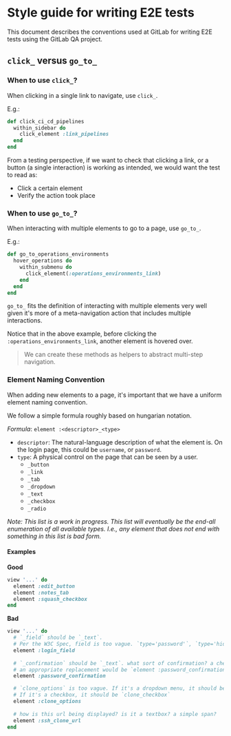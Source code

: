 # Style guide for writing E2E tests

This document describes the conventions used at GitLab for writing E2E tests using the GitLab QA project.

## `click_` versus `go_to_`

### When to use `click_`?

When clicking in a single link to navigate, use `click_`.

E.g.:

```ruby
def click_ci_cd_pipelines
  within_sidebar do
    click_element :link_pipelines
  end
end
```

From a testing perspective, if we want to check that clicking a link, or a button (a single interaction) is working as intended, we would want the test to read as:

- Click a certain element
- Verify the action took place

### When to use `go_to_`?

When interacting with multiple elements to go to a page, use `go_to_`.

E.g.:

```ruby
def go_to_operations_environments
  hover_operations do
    within_submenu do
      click_element(:operations_environments_link)
    end
  end
end
```

`go_to_` fits the definition of interacting with multiple elements very well given it's more of a meta-navigation action that includes multiple interactions.

Notice that in the above example, before clicking the `:operations_environments_link`, another element is hovered over.

> We can create these methods as helpers to abstract multi-step navigation.

### Element Naming Convention

When adding new elements to a page, it's important that we have a uniform element naming convention.

We follow a simple formula roughly based on hungarian notation.

*Formula*: `element :<descriptor>_<type>`

- `descriptor`: The natural-language description of what the element is. On the login page, this could be `username`, or `password`.
- `type`: A physical control on the page that can be seen by a user.
  - `_button`
  - `_link`
  - `_tab`
  - `_dropdown`
  - `_text`
  - `_checkbox`
  - `_radio`
  
*Note: This list is a work in progress. This list will eventually be the end-all enumeration of all available types.
        I.e., any element that does not end with something in this list is bad form.*
  
#### Examples

**Good**  
```ruby
view '...' do
  element :edit_button 
  element :notes_tab
  element :squash_checkbox
end
```

**Bad**  
```ruby
view '...' do
  # `_field` should be `_text`.  
  # Per the W3C Spec, field is too vague. `type='password'`, `type='hidden'` etc.
  element :login_field  
  
  # `_confirmation` should be `_text`. what sort of confirmation? a checkbox confirmation? no real way to disambiguate.
  # an appropriate replacement would be `element :password_confirmation_text`
  element :password_confirmation

  # `clone_options` is too vague. If it's a dropdown menu, it should be `clone_dropdown`. 
  # If it's a checkbox, it should be `clone_checkbox`
  element :clone_options
  
  # how is this url being displayed? is it a textbox? a simple span?
  element :ssh_clone_url
end
```
